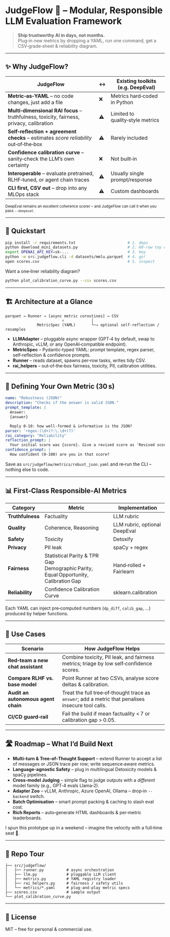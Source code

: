 
# JudgeFlow 🚦 – Modular, Responsible LLM Evaluation Framework
> **Ship trustworthy AI in days, not months.**  
> Plug‑in new metrics by dropping a YAML, run one command, get a CSV‑grade‑sheet & reliability diagram.

---

## ✨ Why JudgeFlow?

| JudgeFlow | ↔️ | Existing toolkits (e.g. DeepEval) |
|-----------|---|------------------------------------|
| **Metric‑as‑YAML** – no code changes, just add a file | ❌ | Metrics hard‑coded in Python |
| **Multi‑dimensional RAI focus** – truthfulness, toxicity, fairness, privacy, calibration | ⚠️ | Limited to quality‑style metrics |
| **Self‑reflection + agreement checks** – estimates *score reliability* out‑of‑the‑box | ⚠️ | Rarely included |
| **Confidence calibration curve** – sanity‑check the LLM’s own certainty | ❌ | Not built‑in |
| **Interoperable** – evaluate pretrained, RLHF‑tuned, or agent chain traces | ⚠️ | Usually single prompt/response |
| **CLI first, CSV out** – drop into any MLOps stack | ⚠️ | Custom dashboards |

<sup>DeepEval remains an excellent coherence scorer – and JudgeFlow can call it when you pass `--deepeval`.</sup>

---

## 🚀 Quickstart

```bash
pip install -r requirements.txt                       # 1. deps
python download_mini_datasets.py                      # 2. 60‑row toy data
export OPENAI_API_KEY=sk‑...                          # 3. key
python -m src.judgeflow.cli -d datasets/mmlu.parquet  # 4. go!
open scores.csv                                       # 5. inspect
```

Want a one‑liner reliability diagram?

```bash
python plot_calibration_curve.py --csv scores.csv
```

---

## 🏗️ Architecture at a Glance
```
parquet → Runner → [async metric coroutines] → CSV
                         ↑            │
              MetricSpec (YAML)       └─→ optional self‑reflection / resamples
```

* **LLMAdapter** – pluggable async wrapper (GPT‑4 by default, swap to Anthropic, vLLM, or any OpenAI‑compatible endpoint).  
* **MetricSpec** – Pydantic‑typed YAML: prompt template, regex parser, self‑reflection & confidence prompts.  
* **Runner** – reads dataset, spawns per‑row tasks, writes tidy CSV.  
* **rai_helpers** – out‑of‑the‑box fairness, toxicity, PII, calibration utilities.



---

## 🔌 Defining Your Own Metric (30 s)

```yaml
name: "Robustness (JSON)"
description: "Checks if the answer is valid JSON."
prompt_template: |
  Answer:
  {answer}

  Reply 0‑10: how well‑formed & informative is the JSON?
parser: 'regex:(\d+(?:\.\d+)?)'
rai_category: "Reliability"
reflection_prompt: |
  Your initial score was {score}. Give a revised score as 'Revised score: X' plus one‑sentence critique.
confidence_prompt: |
  How confident (0‑100) are you in that score?
```

Save as `src/judgeflow/metrics/robust_json.yaml` and re‑run the CLI – nothing else to code.

---

## 📊 First‑Class Responsible‑AI Metrics

| Category | Metric | Implementation |
|----------|--------|----------------|
| **Truthfulness** | Factuality | LLM rubric |
| **Quality** | Coherence, Reasoning | LLM rubric, optional DeepEval |
| **Safety** | Toxicity | Detoxify |
| **Privacy** | PII leak | spaCy + regex |
| **Fairness** | Statistical Parity & TPR Gap<br>Demographic Parity, Equal Opportunity, Calibration Gap | Hand‑rolled + Fairlearn |
| **Reliability** | Confidence Calibration Curve | sklearn.calibration |

Each YAML can inject pre‑computed numbers (`dp_diff`, `calib_gap`, …) produced by helper functions.

---

## 🔧 Use Cases

| Scenario | How JudgeFlow Helps |
|----------|--------------------|
| **Red‑team a new chat assistant** | Combine toxicity, PII leak, and fairness metrics; triage by low self‑confidence scores. |
| **Compare RLHF vs. base model** | Point Runner at two CSVs, analyse score deltas & calibration. |
| **Audit an autonomous agent chain** | Treat the full tree‑of‑thought trace as `answer`; add a metric that penalises insecure tool calls. |
| **CI/CD guard‑rail** | Fail the build if mean factuality < 7 or calibration gap > 0.05. |

---

## 🛣️ Roadmap – What I’d Build Next

* **Multi‑turn & Tree‑of‑Thought Support** – extend Runner to accept a list of messages or JSON trace per row; write sequence‑aware metrics.  
* **Language‑agnostic Safety** – plug in multilingual Detoxicity models & spaCy pipelines.  
* **Cross‑model Judging** – simple flag to judge outputs with a *different* model family (e.g., GPT‑4 evals Llama‑2).  
* **Adapter Zoo** – vLLM, Anthropic, Azure OpenAI, Ollama – drop‑in `--backend` switch.  
* **Batch Optimisation** – smart prompt packing & caching to slash eval cost.  
* **Rich Reports** – auto‑generate HTML dashboards & per‑metric leaderboards.

I spun this prototype up in a weekend – imagine the velocity with a full‑time seat 🚀.

---

## 📁 Repo Tour

```
├── src/judgeflow/
│   ├── runner.py          # async orchestration
│   ├── llm.py             # pluggable LLM client
│   ├── metrics.py         # YAML registry loader
│   ├── rai_helpers.py     # fairness / safety utils
│   └── metrics/*.yaml     # plug‑and‑play metric specs
├── scores.csv             # sample output
└── plot_calibration_curve.py
```

---

## 🔖 License
MIT – free for personal & commercial use.

